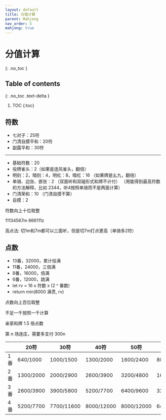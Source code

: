```yaml
---
layout: default
title: 分值计算
parent: Mahjong
nav_order: 5
mahjong: true
---
```


# 分值计算
{: .no_toc }

## Table of contents
{: .no_toc .text-delta }

1. TOC
{:toc}

## 符数

- 七对子：25符
- 门清自摸平和：20符
- 副露平和：30符

------------------------

- 基础符数：20
- 役牌雀头：2（如果是连风雀头，翻倍）
- 明刻：2，暗刻：4，明杠：8，暗杠：16 （如果牌是幺九，翻倍）
- 单骑、边张、嵌张：2 （双面听和双碰形式和牌不计付） （用能得到最高符数的方法解释，比如 2344，听4按照单骑而不是两面计算）
- 门清荣和：10 （门清自摸不算）
- 自摸：2

符数向上十位取整

<div class="mahjong">11134567m 666111z</div>

高点法: 切1m和7m都可以三面听，但是切7m打点更高（单骑多2符）

## 点数

- 13番，32000，累计役满
- 11番，24000，三倍满
- 8番，16000，倍满
- 6番，12000，跳满
- let rv = 16 x 符数 x (2 ^ 番数)
- return min(8000 满贯, rv)

点数向上百位取整

不足一千按照一千计算

亲家和牌 1.5 倍点数 

第 n 场连庄，需要多支付 300n

|      | 20符      | 30符       | 40符       | 50符       | 七对      |
| ---- | --------- | ---------- | ---------- | ---------- | --------- |
| 1番  | 640/1000  | 1000/1500  | 1300/2000  | 1600/2400  | 800/1200  |
| 2番  | 1300/2000 | 2000/2900  | 2600/3900  | 3200/4800  | 1600/2400 |
| 3番  | 2600/3900 | 3900/5800  | 5200/7700  | 6400/9600  | 3200/4800 |
| 4番  | 5200/7700 | 7700/11600 | 8000/12000 | 8000/12000 | 6400/9600 |


